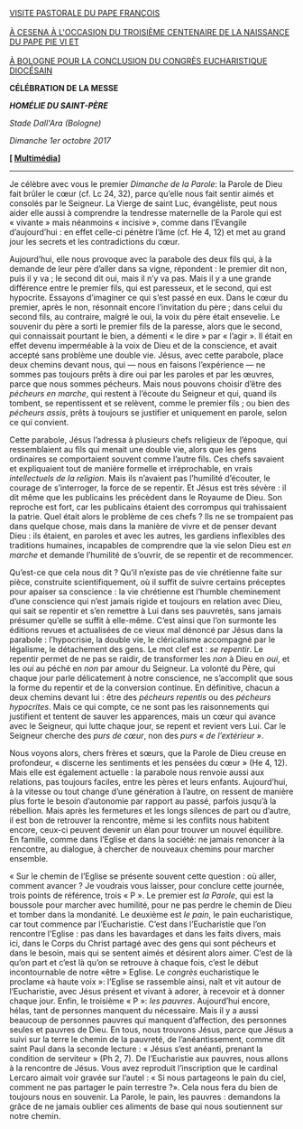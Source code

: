 [VISITE PASTORALE DU PAPE FRANÇOIS \
\
À CESENA À L'OCCASION DU TROISIÈME CENTENAIRE DE LA NAISSANCE DU PAPE PIE VI ET \
\
À BOLOGNE POUR LA CONCLUSION DU CONGRÈS EUCHARISTIQUE DIOCÉSAIN](http://w2.vatican.va/content/francesco/fr/travels/2017/inside/documents/papa-francesco-cesena-bologna_2017.html)

**CÉLÉBRATION DE LA MESSE**

***HOMÉLIE DU SAINT-PÈRE***

*Stade Dall'Ara (Bologne)*

*Dimanche 1er octobre 2017*

**[ [Multimédia](http://w2.vatican.va/content/francesco/fr/events/event.dir.html/content/vaticanevents/fr/2017/10/1/omelia-visitapastorale-bologna.html)]**

* * *

Je célèbre avec vous le premier *Dimanche de la Parole*: la Parole de Dieu fait brûler le cœur (cf. Lc 24, 32), parce qu’elle nous fait sentir aimés et consolés par le Seigneur. La Vierge de saint Luc, évangéliste, peut nous aider elle aussi à comprendre la tendresse maternelle de la Parole qui est « vivante » mais néanmoins « incisive », comme dans l’Evangile d’aujourd’hui : en effet celle-ci pénètre l’âme (cf. He 4, 12) et met au grand jour les secrets et les contradictions du cœur.

Aujourd’hui, elle nous provoque avec la parabole des deux fils qui, à la demande de leur père d’aller dans sa vigne, répondent : le premier dit non, puis il y va ; le second dit oui, mais il n’y va pas. Mais il y a une grande différence entre le premier fils, qui est paresseux, et le second, qui est hypocrite. Essayons d’imaginer ce qui s’est passé en eux. Dans le cœur du premier, après le non, résonnait encore l’invitation du père ; dans celui du second fils, au contraire, malgré le oui, la voix du père était ensevelie. Le souvenir du père a sorti le premier fils de la paresse, alors que le second, qui connaissait pourtant le bien, a démenti « le dire » par « l’agir ». Il était en effet devenu imperméable à la voix de Dieu et de la conscience, et avait accepté sans problème une double vie. Jésus, avec cette parabole, place deux chemins devant nous, qui — nous en faisons l’expérience — ne sommes pas toujours prêts à dire oui par les paroles et par les œuvres, parce que nous sommes pécheurs. Mais nous pouvons choisir d’être des *pécheurs en marche*, qui restent à l’écoute du Seigneur et qui, quand ils tombent, se repentissent et se relèvent, comme le premier fils ; ou bien des *pécheurs assis*, prêts à toujours se justifier et uniquement en parole, selon ce qui convient.

Cette parabole, Jésus l’adressa à plusieurs chefs religieux de l’époque, qui ressemblaient au fils qui menait une double vie, alors que les gens ordinaires se comportaient souvent comme l’autre fils. Ces chefs savaient et expliquaient tout de manière formelle et irréprochable, en vrais *intellectuels de la religion*. Mais ils n’avaient pas l’humilité d’écouter, le courage de s’interroger, la force de se repentir. Et Jésus est très sévère : il dit même que les publicains les précèdent dans le Royaume de Dieu. Son reproche est fort, car les publicains étaient des corrompus qui trahissaient la patrie. Quel était alors le problème de ces chefs ? Ils ne se trompaient pas dans quelque chose, mais dans la manière de vivre et de penser devant Dieu : ils étaient, en paroles et avec les autres, les gardiens inflexibles des traditions humaines, incapables de comprendre que la vie selon Dieu est *en marche* et demande l’humilité de s’ouvrir, de se repentir et de recommencer.

Qu’est-ce que cela nous dit ? Qu’il n’existe pas de vie chrétienne faite sur pièce, construite scientifiquement, où il suffit de suivre certains préceptes pour apaiser sa conscience : la vie chrétienne est l’humble cheminement d’une conscience qui n’est jamais rigide et toujours en relation avec Dieu, qui sait se repentir et s’en remettre à Lui dans ses pauvretés, sans jamais présumer qu’elle se suffit à elle-même. C’est ainsi que l’on surmonte les éditions revues et actualisées de ce vieux mal dénoncé par Jésus dans la parabole : l’hypocrisie, la double vie, le cléricalisme accompagné par le légalisme, le détachement des gens. Le mot clef est : *se repentir*. Le repentir permet de ne pas se raidir, de transformer les *non* à Dieu en *oui*, et les *oui* au péché en *non* par amour du Seigneur. La volonté du Père, qui chaque jour parle délicatement à notre conscience, ne s’accomplit que sous la forme du repentir et de la conversion continue. En définitive, chacun a deux chemins devant lui : être des *pécheurs repentis* ou des *pécheurs hypocrites*. Mais ce qui compte, ce ne sont pas les raisonnements qui justifient et tentent de sauver les apparences, mais un cœur qui avance avec le Seigneur, qui lutte chaque jour, se repent et revient vers Lui. Car le Seigneur cherche des *purs de cœur*, non des *purs « de l’extérieur »*.

Nous voyons alors, chers frères et sœurs, que la Parole de Dieu creuse en profondeur, « discerne les sentiments et les pensées du cœur » (He 4, 12). Mais elle est également actuelle : la parabole nous renvoie aussi aux relations, pas toujours faciles, entre les pères et leurs enfants. Aujourd’hui, à la vitesse ou tout change d’une génération à l’autre, on ressent de manière plus forte le besoin d’autonomie par rapport au passé, parfois jusqu’à la rébellion. Mais après les fermetures et les longs silences de part ou d’autre, il est bon de retrouver la rencontre, même si les conflits nous habitent encore, ceux-ci peuvent devenir un élan pour trouver un nouvel équilibre. En famille, comme dans l’Eglise et dans la société: ne jamais renoncer à la rencontre, au dialogue, à chercher de nouveaux chemins pour marcher ensemble.

« Sur le chemin de l’Eglise se présente souvent cette question : où aller, comment avancer ? Je voudrais vous laisser, pour conclure cette journée, trois points de référence, trois « P ». Le premier est *la Parole*, qui est la boussole pour marcher avec humilité, pour ne pas perdre le chemin de Dieu et tomber dans la mondanité. Le deuxième est *le pain*, le pain eucharistique, car tout commence par l’Eucharistie. C’est dans l’Eucharistie que l’on rencontre l’Eglise : pas dans les bavardages et dans les faits divers, mais ici, dans le Corps du Christ partagé avec des gens qui sont pécheurs et dans le besoin, mais qui se sentent aimés et désirent alors aimer. C’est de là qu’on part et c’est là qu’on se retrouve à chaque fois, c’est le début incontournable de notre «être » Eglise. Le *congrès* eucharistique le proclame «à haute voix »: l’Eglise se rassemble ainsi, naît et vit autour de l’Eucharistie, avec Jésus présent et vivant à adorer, à recevoir et à donner chaque jour. Enfin, le troisième « P »: *les pauvres*. Aujourd’hui encore, hélas, tant de personnes manquent du nécessaire. Mais il y a aussi beaucoup de personnes pauvres qui manquent d’affection, des personnes seules et pauvres de Dieu. En tous, nous trouvons Jésus, parce que Jésus a suivi sur la terre le chemin de la pauvreté, de l’anéantissement, comme dit saint Paul dans la seconde lecture : « Jésus s’est anéanti, prenant la condition de serviteur » (Ph 2, 7). De l’Eucharistie aux pauvres, nous allons à la rencontre de Jésus. Vous avez reproduit l’inscription que le cardinal Lercaro aimait voir gravée sur l’autel : « Si nous partageons le pain du ciel, comment ne pas partager le pain terrestre ?». Cela nous fera du bien de toujours nous en souvenir. La Parole, le pain, les pauvres : demandons la grâce de ne jamais oublier ces aliments de base qui nous soutiennent sur notre chemin.